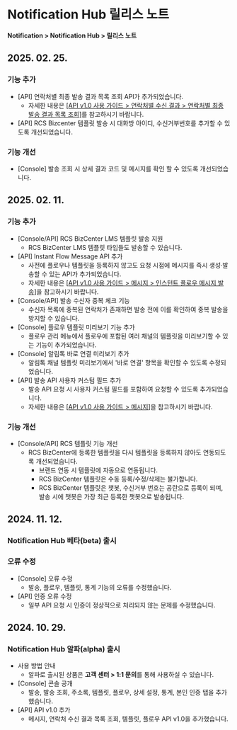 <style>
.page__rnb .lst_rnb_item .rnb_item:first-of-type a {
    display: inline !important;
}
</style>
<h1>Notification Hub 릴리스 노트</h1>

**Notification > Notification Hub > 릴리스 노트**

## 2025. 02. 25.

### 기능 추가
* [API] 연락처별 최종 발송 결과 목록 조회 API가 추가되었습니다.
    * 자세한 내용은 [[API v1.0 사용 가이드 > 연락처별 수신 결과 > 연락처별 최종 발송 결과 목록 조회]](./api-guide-v1x0/contact-delivery-result/#_2)를 참고하시기 바랍니다.
* [API] RCS Bizcenter 템플릿 발송 시 대화방 아이디, 수신거부번호를 추가할 수 있도록 개선되었습니다.

### 기능 개선
* [Console] 발송 조회 시 상세 결과 코드 및 메시지를 확인 할 수 있도록 개선되었습니다.

## 2025. 02. 11.

### 기능 추가
* [Console/API] RCS BizCenter LMS 템플릿 발송 지원
    * RCS BizCenter LMS 템플릿 타입들도 발송할 수 있습니다.
* [API] Instant Flow Message API 추가
    * 사전에 플로우나 템플릿을 등록하지 않고도 요청 시점에 메시지를 즉시 생성·발송할 수 있는 API가 추가되었습니다.
    * 자세한 내용은 [[API v1.0 사용 가이드 > 메시지 > 인스턴트 플로우 메시지 발송](./api-guide-v1x0/message/#_6)]을 참고하시기 바랍니다.
* [Console/API] 발송 수신자 중복 체크 기능
    * 수신자 목록에 중복된 연락처가 존재하면 발송 전에 이를 확인하여 중복 발송을 방지할 수 있습니다.
* [Console] 플로우 템플릿 미리보기 기능 추가
    * 플로우 관리 메뉴에서 플로우에 포함된 여러 채널의 템플릿을 미리보기할 수 있는 기능이 추가되었습니다.
* [Console] 알림톡 바로 연결 미리보기 추가
    * 알림톡 채널 템플릿 미리보기에서 '바로 연결' 항목을 확인할 수 있도록 수정되었습니다.
* [API] 발송 API 사용자 커스텀 필드 추가
    * 발송 API 요청 시 사용자 커스텀 필드를 포함하여 요청할 수 있도록 추가되었습니다.
    * 자세한 내용은 [[API v1.0 사용 가이드 > 메시지](./api-guide-v1x0/message)]을 참고하시기 바랍니다.

### 기능 개선
* [Console/API] RCS 템플릿 기능 개선
    * RCS BizCenter에 등록한 템플릿을 다시 템플릿을 등록하지 않아도 연동되도록 개선되었습니다.
        * 브랜드 연동 시 템플릿에 자동으로 연동됩니다.
        * RCS BizCenter 템플릿은 수동 등록/수정/삭제는 불가합니다.
        * RCS BizCenter 템플릿은 챗봇, 수신거부 번호는 공란으로 등록이 되며, 발송 시에 챗봇은 가장 최근 등록한 챗봇으로 발송됩니다.

## 2024. 11. 12.

### Notification Hub 베타(beta) 출시

### 오류 수정
* [Console] 오류 수정
    * 발송, 플로우, 템플릿, 통계 기능의 오류를 수정했습니다.
* [API] 인증 오류 수정
    * 일부 API 요청 시 인증이 정상적으로 처리되지 않는 문제를 수정했습니다.

## 2024. 10. 29.

### Notification Hub 알파(alpha) 출시
* 사용 방법 안내
    * 알파로 출시된 상품은 **고객 센터 > 1:1 문의**를 통해 사용하실 수 있습니다.
* [Console] 콘솔 공개
    * 발송, 발송 조회, 주소록, 템플릿, 플로우, 상세 설정, 통계, 본인 인증 탭을 추가했습니다.
* [API] API v1.0 추가
    * 메시지, 연락처 수신 결과 목록 조회, 템플릿, 플로우 API v1.0을 추가했습니다.